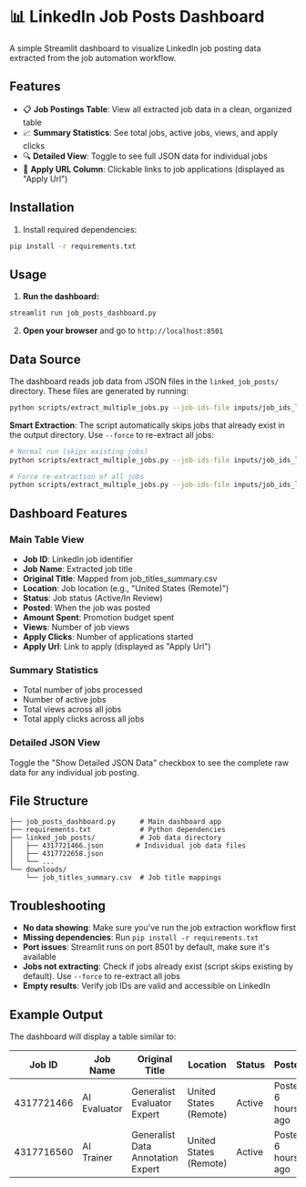 # 📊 LinkedIn Job Posts Dashboard

A simple Streamlit dashboard to visualize LinkedIn job posting data extracted from the job automation workflow.

## Features

- 📋 **Job Postings Table**: View all extracted job data in a clean, organized table
- 📈 **Summary Statistics**: See total jobs, active jobs, views, and apply clicks
- 🔍 **Detailed View**: Toggle to see full JSON data for individual jobs
- 🎯 **Apply URL Column**: Clickable links to job applications (displayed as "Apply Url")

## Installation

1. Install required dependencies:
```bash
pip install -r requirements.txt
```

## Usage

1. **Run the dashboard:**
```bash
streamlit run job_posts_dashboard.py
```

2. **Open your browser** and go to `http://localhost:8501`

## Data Source

The dashboard reads job data from JSON files in the `linked_job_posts/` directory. These files are generated by running:

```bash
python scripts/extract_multiple_jobs.py --job-ids-file inputs/job_ids_list.txt --output-dir linked_job_posts
```

**Smart Extraction**: The script automatically skips jobs that already exist in the output directory. Use `--force` to re-extract all jobs:

```bash
# Normal run (skips existing jobs)
python scripts/extract_multiple_jobs.py --job-ids-file inputs/job_ids_list.txt

# Force re-extraction of all jobs
python scripts/extract_multiple_jobs.py --job-ids-file inputs/job_ids_list.txt --force
```

## Dashboard Features

### Main Table View
- **Job ID**: LinkedIn job identifier
- **Job Name**: Extracted job title
- **Original Title**: Mapped from job_titles_summary.csv
- **Location**: Job location (e.g., "United States (Remote)")
- **Status**: Job status (Active/In Review)
- **Posted**: When the job was posted
- **Amount Spent**: Promotion budget spent
- **Views**: Number of job views
- **Apply Clicks**: Number of applications started
- **Apply Url**: Link to apply (displayed as "Apply Url")

### Summary Statistics
- Total number of jobs processed
- Number of active jobs
- Total views across all jobs
- Total apply clicks across all jobs

### Detailed JSON View
Toggle the "Show Detailed JSON Data" checkbox to see the complete raw data for any individual job posting.

## File Structure

```
├── job_posts_dashboard.py      # Main dashboard app
├── requirements.txt            # Python dependencies
├── linked_job_posts/           # Job data directory
│   ├── 4317721466.json        # Individual job data files
│   ├── 4317722658.json
│   └── ...
└── downloads/
    └── job_titles_summary.csv  # Job title mappings
```

## Troubleshooting

- **No data showing**: Make sure you've run the job extraction workflow first
- **Missing dependencies**: Run `pip install -r requirements.txt`
- **Port issues**: Streamlit runs on port 8501 by default, make sure it's available
- **Jobs not extracting**: Check if jobs already exist (script skips existing by default). Use `--force` to re-extract all jobs
- **Empty results**: Verify job IDs are valid and accessible on LinkedIn

## Example Output

The dashboard will display a table similar to:

| Job ID | Job Name | Original Title | Location | Status | Posted | Amount Spent | Views | Apply Clicks | Apply Url |
|--------|----------|----------------|----------|--------|---------|--------------|-------|--------------|-----------|
| 4317721466 | AI Evaluator | Generalist Evaluator Expert | United States (Remote) | Active | Posted 6 hours ago | ₹175.50 | 44 | 22 | Apply Url |
| 4317716560 | AI Trainer | Generalist Data Annotation Expert | United States (Remote) | Active | Posted 6 hours ago | ₹234.00 spent | 33 views | 17 | Apply Url |